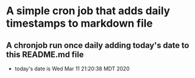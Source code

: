 A simple cron job that adds daily timestamps to markdown file
============================================================
## A chronjob run once daily adding today's date to this README.md file
* today's date is Wed Mar 11 21:20:38 MDT 2020
